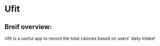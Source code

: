 # Ufit

## Breif overview:

Ufit is a useful app to record the total calories based on users' daily intake!


